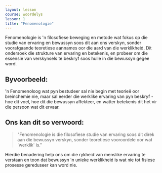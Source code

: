 ```yaml
---
layout: lesson
course: woordelys
lesson: 1
title: "Fenomenologie"
---
```


Fenomenologie is 'n filosofiese beweging en metode wat fokus op die studie van ervaring en bewussyn soos dit aan ons verskyn, sonder voorafgaande teoretiese aannames oor die aard van die werklikheid. Dit ondersoek die strukture van ervaring en betekenis, en probeer om die essensie van verskynsels te beskryf soos hulle in die bewussyn gegee word.

## Byvoorbeeld:

'n Fenomenoloog wat pyn bestudeer sal nie begin met teorieë oor breinchemie nie, maar sal eerder die werklike ervaring van pyn beskryf - hoe dit voel, hoe dit die bewussyn affekteer, en watter betekenis dit het vir die persoon wat dit ervaar.

## Ons kan dit so verwoord:

> "Fenomenologie is die filosofiese studie van ervaring soos dit direk aan die bewussyn verskyn, sonder teoretiese vooroordele oor wat 'werklik' is."

Hierdie benadering help ons om die rykheid van menslike ervaring te verstaan en toon dat bewussyn 'n unieke werklikheid is wat nie tot fisiese prosesse gereduseer kan word nie.
